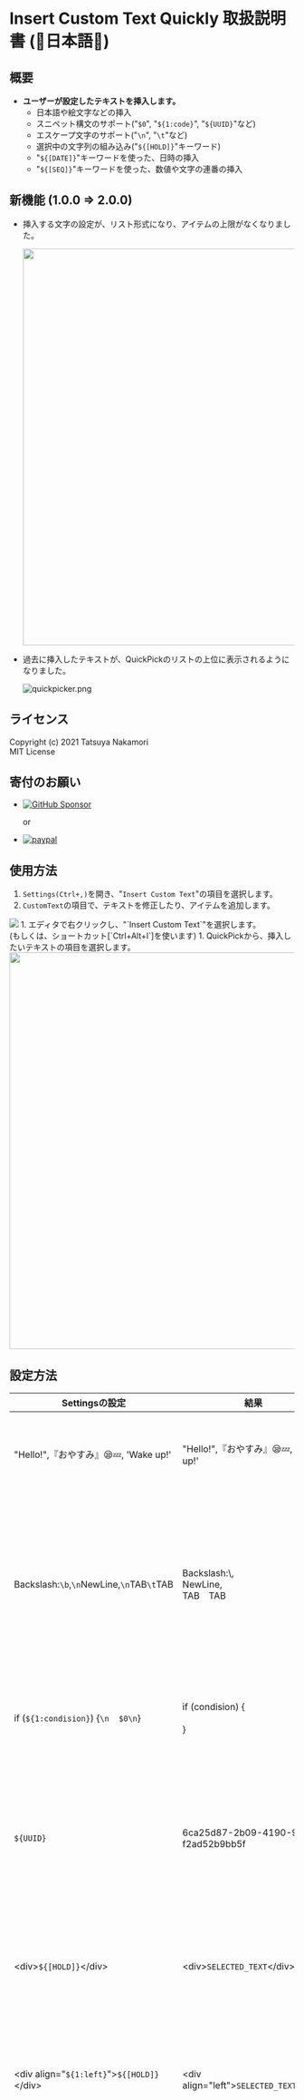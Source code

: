 # Insert Custom Text Quickly 取扱説明書 (🗾日本語🎌)


## 概要

* **ユーザーが設定したテキストを挿入します。**
  * 日本語や絵文字などの挿入
  * スニペット構文のサポート("`$0`", "`${1:code}`", "`${UUID}`"など)
  * エスケープ文字のサポート("`\n`", "`\t`"など)
  * 選択中の文字列の組み込み("`${[HOLD]}`"キーワード)
  * "`${[DATE]}`"キーワードを使った、日時の挿入
  * "`${[SEQ]}`"キーワードを使った、数値や文字の連番の挿入


## 新機能 (1.0.0 => 2.0.0)

* 挿入する文字の設定が、リスト形式になり、アイテムの上限がなくなりました。<br>

  <img src="resources/doc/config.png" width=700px>

* 過去に挿入したテキストが、QuickPickのリストの上位に表示されるようになりました。<br>

  ![quickpicker.png](resources/doc/quickpicker.png)


## ライセンス
Copyright (c) 2021 Tatsuya Nakamori<br>
MIT License


## 寄付のお願い

* [![GitHub Sponsor](https://github.com/sponsors/TatsuyaNakamori/button)](https://github.com/sponsors/TatsuyaNakamori)

  or

* [![paypal](https://www.paypalobjects.com/en_US/GB/i/btn/btn_subscribeCC_LG.gif)](https://www.paypal.com/cgi-bin/webscr?cmd=_s-xclick&hosted_button_id=92TF7YW4SUBHS)


## 使用方法

1. `Settings(Ctrl+,)`を開き、"`Insert Custom Text`"の項目を選択します。
1. `CustomText`の項目で、テキストを修正したり、アイテムを追加します。<br>
  <img src="resources/doc/conf_settings.png">
1. エディタで右クリックし、"`Insert Custom Text`"を選択します。<br>(もしくは、ショートカット[`Ctrl+Alt+I`]を使います)
1. QuickPickから、挿入したいテキストの項目を選択します。<br>
  <img src="resources/doc/vscode_prev03.gif" width=700px>


## 設定方法

| Settingsの設定                            | 結果                                      | 説明                                          |
|-------------------------------------------|-------------------------------------------|-----------------------------------------------|
| "Hello!",『おやすみ』😪💤, 'Wake up!'   | "Hello!",『おやすみ』😪💤, 'Wake up!'    | 2バイト文字(日本語など)や絵文字を入力できます |
|Backslash:`\b`,`\n`NewLine,`\n`TAB`\t`TAB|Backslash:\\,<br>NewLine,<br>TAB&emsp;TAB|各エスケープ文字列に対応しています<br>[`\b`(`\\`): バックスラッシュ], [`\t`: Tab], [`\r`: 復帰], [`\n`: 改行]<br>[[詳細](#エスケープ文字)]|
|if (`${1:condision}`) {`\n`&nbsp;&nbsp;&nbsp;&nbsp;`$0\n`}|if (condision) {<br>&nbsp;&nbsp;&nbsp;&nbsp;<br>}|Snippetsの書式を使うことができます<br>[VSCode Snippets](https://code.visualstudio.com/docs/editor/userdefinedsnippets)|
|`${UUID}`|6ca25d87-2b09-4190-9454-f2ad52b9bb5f|`${UUID}`キーワードは、UUIDバージョン4を生成します<br>(VSCodeのSnippetsの機能の一部です)|
|\<div>`${[HOLD]}`\</div>|\<div>`SELECTED_TEXT`\</div>|`${[HOLD]}`キーワードを使うと、選択中の文字を挿入することができます|
|\<div align=\"`${1:left}`\">`${[HOLD]}`\</div>|\<div align="left">`SELECTED_TEXT`\</div>|`${[HOLD]}`キーワードとSnippetsの書式を組み合わせることができます|
|[default] `${[DATE]}`\n[ja-format] `${[DATE]YYYY年MMMMD日(dd), A h:mm:ja}`|[default] 2021-02-10T20:55:06+09:00<br>[ja-format] 2021年2月10日(水), 午後 8:55|`${[DATE]}`キーワードを使うと、日付を挿入できます<br>\"`[DATE]`\"の後でフォーマットやロケート(地域)を設定することができます [[詳細](#${[DATE]}-キーワードについて)]|
|`${[SEQ]%d:1:1}`|1<br>2<br>3|`${[SEQ]}`キーワードを使うと、連番を挿入できます<br>(複数選択をする必要があります)<br>\"`[SEQ]`\"の後で、\"`フォーマット:初期値:ステップ`\"を設定します[[フォーマットの詳細](#フォーマットについて-(${[SEQ]}))]|
|`${[SEQ]%c:65:1}`|A<br>B<br>C|`${[SEQ]}`キーワードで\"`%c`\"フォーマットを使うと、アルファベットを順番に挿入することができます<br>65を指定すると"A"が, 97を指定すると"a"が表示されます[ [詳細](#"`%c`"フォーマットの、番号と文字の対応表-(${[SEQ]})) ]|
|`${[SEQ]%d:x:x}`<br>(インプットボックスの設定: `2:2`)|2<br>4<br>6|`${[SEQ]}`のオプションで、初期値とステップに\"`x`\"を指定すると、入力ダイアログが表示されます<br>実行するときに初期値とステップの値を指定することができます|


## エスケープ文字
* バックスラッシュと特定の文字を組み合わせることで、特殊な意味を持たせることができます。

  | 記号      | 意味             |
  |-----------|------------------|
  | \t        | Tab              |
  | \r        | 復帰             |
  | \n        | 改行             |
  | \b (\\\\) | バックスラッシュ |


## ${[DATE]} キーワードについて
* **${[DATE]}** キーワードを使うと、現在の日付の情報を挿入できます。
* **[DATE]** の後に、出力フォーマットとロケールを指定することができます。
  * フォーマットの書式を使うことで、年・月・日・時・分・秒 などの情報を取り出すことができます。
  * フォーマットとロケールはコロンを使って区切ります。(**${[DATE]`YYYY年MMMMD日(dd), A h:mm:ja`}**)
<br>

* フォーマットの概要は、下記の表になります。より詳細な情報は、次のドキュメントをご確認ください。<br>
  [ [Format](https://day.js.org/docs/en/display/format) ] [ [Localized formats](https://day.js.org/docs/en/display/format#list-of-localized-formats) ] [ [AdvancedFormat](https://day.js.org/docs/en/plugin/advanced-format) ]
  |書式|結果|説明|
  |---|---|---|
  |${[DATE]}|2021-02-11T12:49:59+09:00|何も指定しないと、VisualStudioCodeのロケールで、<br>左のような結果が得られます|
  |${[DATE]`YYYY/M/D`}|2021/2/11|`YYYY`は4桁の西暦、`M`は月、`D`は日を出力します<br>`YY`, `MM`, `DD`とすることで、2桁揃えにすることもできます[ [Format](https://day.js.org/docs/en/display/format) ]|
  |${[DATE]`dddd`}|Thursday|`dddd`は曜日を出力します|
  |${[DATE]`dddd`:`ja`}|木曜日|ロケールを"`ja`"とすると、日本語で曜日を出力します|
  |${[DATE]`A h:m:s`}|PM 1:1:30|"`A`"は"AM PM"、"`h`"は時間(12時間制)、"`m`"は分、"`s`"は秒を出力します|
  |${[DATE]`LLLL`}|Thursday, February 11, 2021 1:04 PM|"`LLLL`"という特殊な記号を使うと、予め設定されているフォーマットをロケールに応じて適用します<br>[ [Localized formats](https://day.js.org/docs/en/display/format#list-of-localized-formats) ]|
  |${[DATE]`LLLL`:`ja`}|2021年2月11日 木曜日 13:04|ロケールを"`ja`"とすると、日本語表記になります|
  |${[DATE]`[Quarter:] Q, [Do:] Do`}|Quarter: 1, Do: 11th|[ [AdvancedFormat](https://day.js.org/docs/en/plugin/advanced-format) ]を使うと、クオーターや、序数表記での"日"を出力できます<br>また、"`Do`"や"`YYYY`"などの文字を角括弧(`[]`)で囲うと、日付に変換されずに、文字をそのまま出力することができます|
  |${[DATE]`[Quarter:] Q, [Do:] Do`:`ja`}|Quarter: 1, Do: 11日|ロケールを"`ja`"にすると、"`11日`"のように日本語表記になります|


* ロケールは、次の地域を指定できます。
* ロケールを指定しない場合は、Visual Studio Codeで使用されている言語の情報を使います。<br>デフォルトの英語表記の場合は"`en`"を、日本語環境に設定している場合は"`ja`"が適用されます。

    | ロケール記号 | 言語         |   | ロケール記号 | 言語       |   | ロケール記号 | 言語                   |
    |--------------|--------------|---|--------------|------------|---|--------------|------------------------|
    | en           | 英語(米国)   |   | it           | イタリア語 |   | bg           | ブルガリア語           |
    | zh-cn        | 簡体字中国語 |   | es           | スペイン語 |   | hu           | ハンガリー語           |
    | zh-tw        | 繁体字中国語 |   | ja           | 日本語     |   | pt-br        | ポルトガル語(ブラジル) |
    | fr           | フランス語   |   | ko           | 韓国語     |   | tr           | トルコ語               |
    | de           | ドイツ語     |   | ru           | ロシア語   |   |              |                        |


## ${[SEQ]} キーワードについて

* 複数のテキストカーソルがある場合、各カーソルの選択順に数値や文字の並びを挿入できます。
* `[SEQ]`の後に、`フォーマット:初期値:ステップ`を記述します。
* `フォーマット`は、指定した数値を16進数やASCII文字に変換することができます。
* `初期値`は最初の数値を指定します。小数点などの値を指定することもできます。
* `ステップ`は、数値などを飛ばしたい場合に、1以外の数値を入力します。
* フォーマットを`%d`、初期値を`1`、ステップを`2`にした場合("${[SEQ]`%d:1:2`}")、"1, 3, 5, 7..."という結果がでます。
* 初期値とステップを"`x`"にした場合(例: "${[SEQ]`%d:x:x`}")、数値の挿入前にインプットダイアログが表示されますので、初期値とステップを入力します。<br>(状況に応じて初期値/ステップが変化するようなケースではこちらを使用してください)

### フォーマットについて (${[SEQ]})

  * プログラミング言語でよく使用される、"printf"の変換指定子を使います。

    | フォーマット<br>(変換指定子) | 意味                                                                                              |
    |------------------------------|---------------------------------------------------------------------------------------------------|
    | %d                           | 10進数表記                                                                                        |
    | %02d                         | "%"と"d"の間に"02"と指定することで、2桁に桁揃えされた10進数表記に変換されます (01, 02, ...)       |
    | %o                           | 8進数に変換されます                                                                               |
    | %x                           | 16進数に変換されます(文字"abcdef"は小文字になります)                                              |
    | %X                           | 16進数に変換されます(文字"ABCDEF"は大文字になります)                                              |
    | %f                           | 浮動小数点(実数)を表示します                                                                      |
    | %.2f                         | "%"と"f"の間に".2"と指定することで、小数点以下を2桁に揃えます                                     |
    | %3.2f                        | "%"と"f"の間に"3.2"と指定すると、整数部が3桁、小数点以下を2桁に揃えます                           |
    | %e                           | 実数を指数表示で表示します                                                                        |
    | %c                           | 指定した番号のASCII文字に変換されます[[詳細](#"%c"フォーマットの、番号と文字の対応表-(${[SEQ]}))] |


### "`%c`"フォーマットの、番号と文字の対応表 (${[SEQ]})
* `${[SEQ]%c:65:1}`と指定することで、Aから順番にアルファベットを挿入することができます。
* 小文字aから始めたい場合は、`${[SEQ]%c:97:1}`と指定します。

  | 番号 | 文字 |   | 番号 | 文字 |   | 番号 | 文字 |   | 番号 | 文字 |
  |------|------|---|------|------|---|------|------|---|------|------|
  | 65   | A    |   | 78   | N    |   | 97   | a    |   | 110  | n    |
  | 66   | B    |   | 79   | O    |   | 98   | b    |   | 111  | o    |
  | 67   | C    |   | 80   | P    |   | 99   | c    |   | 112  | p    |
  | 68   | D    |   | 81   | Q    |   | 100  | d    |   | 113  | q    |
  | 69   | E    |   | 82   | R    |   | 101  | e    |   | 114  | r    |
  | 70   | F    |   | 83   | S    |   | 102  | f    |   | 115  | s    |
  | 71   | G    |   | 84   | T    |   | 103  | g    |   | 116  | t    |
  | 72   | H    |   | 85   | U    |   | 104  | h    |   | 117  | u    |
  | 73   | I    |   | 86   | V    |   | 105  | i    |   | 118  | v    |
  | 74   | J    |   | 87   | W    |   | 106  | j    |   | 119  | w    |
  | 75   | K    |   | 88   | X    |   | 107  | k    |   | 120  | x    |
  | 76   | L    |   | 89   | Y    |   | 108  | l    |   | 121  | y    |
  | 77   | M    |   | 90   | Z    |   | 109  | m    |   | 122  | z    |



## 既知の問題/ 将来のアップデート

1. ランダムな文字を挿入できるような機能の追加を考えています。
1. `${[SEQ]}`の機能の拡張を考えています。


## リリースノート

[CHANGELOG.md](https://github.com/TatsuyaNakamori/vscode-InsertCustomTextQuickly/blob/master/CHANGELOG.md)


